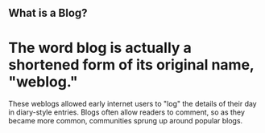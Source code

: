 ## What is a Blog?

# The word blog is actually a shortened form of its original name, "weblog." 
These weblogs allowed early internet users to "log" the details of their day in diary-style entries.
Blogs often allow readers to comment, so as they became more common, communities sprung up around popular blogs.

